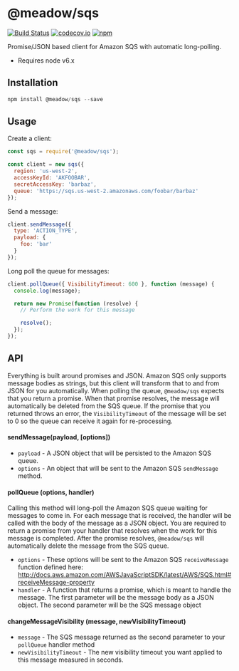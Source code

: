 # @meadow/sqs

[![Build Status](https://circleci.com/gh/meadow/sqs.svg?style=shield)](https://circleci.com/gh/meadow/sqs)
[![codecov.io](https://codecov.io/github/meadow/sqs/coverage.svg?branch=master&precision=2)](https://codecov.io/github/meadow/sqs?branch=master)
[![npm](https://img.shields.io/npm/v/@meadow/sqs.svg)](https://www.npmjs.com/package/@meadow/sqs)

Promise/JSON based client for Amazon SQS with automatic long-polling.

- Requires node v6.x

## Installation

```js
npm install @meadow/sqs --save
```

## Usage

Create a client:

```js
const sqs = require('@meadow/sqs');

const client = new sqs({
  region: 'us-west-2',
  accessKeyId: 'AKFOOBAR',
  secretAccessKey: 'barbaz',
  queue: 'https://sqs.us-west-2.amazonaws.com/foobar/barbaz'
});
```

Send a message:

```js
client.sendMessage({
  type: 'ACTION_TYPE',
  payload: {
    foo: 'bar'
  }
});
```

Long poll the queue for messages:

```js
client.pollQueue({ VisibilityTimeout: 600 }, function (message) {
  console.log(message);

  return new Promise(function (resolve) {
    // Perform the work for this message

    resolve();
  });
});
```

## API

Everything is built around promises and JSON. Amazon SQS only supports message bodies as strings, but this client will transform that to and from JSON for you automatically. When polling the queue, `@meadow/sqs` expects that you return a promise. When that promise resolves, the message will automatically be deleted from the SQS queue. If the promise that you returned throws an error, the `VisibilityTimeout` of the message will be set to 0 so the queue can receive it again for re-processing.

#### sendMessage(payload, [options])

- `payload` - A JSON object that will be persisted to the Amazon SQS queue.
- `options` - An object that will be sent to the Amazon SQS `sendMessage` method.

#### pollQueue (options, handler)

Calling this method will long-poll the Amazon SQS queue waiting for messages to come in. For each message that is received, the handler will be called with the body of the message as a JSON object. You are required to return a promise from your handler that resolves when the work for this message is completed. After the promise resolves, `@meadow/sqs` will automatically delete the message from the SQS queue.

- `options` - These options will be sent to the Amazon SQS `receiveMessage` function defined here: http://docs.aws.amazon.com/AWSJavaScriptSDK/latest/AWS/SQS.html#receiveMessage-property
- `handler` - A function that returns a promise, which is meant to handle the message. The first parameter will be the message body as a JSON object. The second parameter will be the SQS message object

#### changeMessageVisibility (message, newVisibilityTimeout)

- `message` - The SQS message returned as the second parameter to your `pollQueue` handler method
- `newVisibilityTimeout` - The new visibility timeout you want applied to this message measured in seconds.
